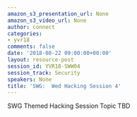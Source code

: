 ```yaml
---
amazon_s3_presentation_url: None
amazon_s3_video_url: None
author: connect
categories:
- yvr18
comments: false
date: '2018-08-22 09:00:00+00:00'
layout: resource-post
session_id: YVR18-SWW04
session_track: Security
speakers: None
title: 'SWG:  Wed Hacking Session 4'
---
```


SWG Themed Hacking Session Topic TBD